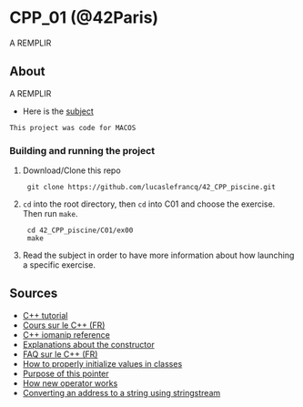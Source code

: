# CPP_01 (@42Paris)

A REMPLIR

## About

A REMPLIR

- Here is the [subject][1]

`This project was code for MACOS`

### Building and running the project

1. Download/Clone this repo

        git clone https://github.com/lucaslefrancq/42_CPP_piscine.git

2. `cd` into the root directory, then `cd` into C01 and choose the exercise. Then run `make`.

        cd 42_CPP_piscine/C01/ex00
        make

3.  Read the subject in order to have more information about how launching a specific exercise.
    
## Sources

- [C++ tutorial][2]
- [Cours sur le C++ (FR)][3]
- [C++ iomanip reference][4]
- [Explanations about the constructor][5]
- [FAQ sur le C++ (FR)][6]
- [How to properly initialize values in classes][7]
- [Purpose of this pointer][8]
- [How new operator works][9]
- [Converting an address to a string using stringstream][10]

[1]: https://github.com/lucaslefrancq/42_CPP_piscine/blob/main/C00/cpp00.en.subject.pdf
[2]: http://www.cplusplus.com/files/tutorial.pdf
[3]: https://openclassrooms.com/fr/courses/1894236-programmez-avec-le-langage-c/1894377-quest-ce-que-le-c
[4]: http://www.cplusplus.com/reference/iomanip/
[5]: https://isocpp.org/wiki/faq/ctors#init-lists
[6]: https://cpp.developpez.com/faq/cpp/
[7]: https://stackoverflow.com/questions/40378205/c-initialising-fields-directly-vs-initialisation-list-in-default-constructor?fbclid=IwAR3k7ZUjcuU7qcHgwvDGASBbHLkRTcl9NZfvPQ2L_6a8-XNKnPyCn_rFoes
[8]: https://stackoverflow.com/questions/2828841/what-is-purpose-of-a-this-pointer-in-c
[9]: https://docs.microsoft.com/en-us/cpp/cpp/new-operator-cpp?view=msvc-160
[10]: https://stackoverflow.com/questions/7850125/convert-this-pointer-to-string